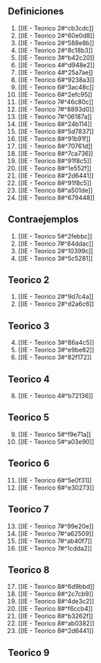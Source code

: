 ## Definiciones
1. [[IE - Teorico 2#^cb3cdc]]
2. [[IE - Teorico 2#^60e0d8]]
3. [[IE - Teorico 2#^588e8b]]
4. [[IE - Teorico 2#^8c18b3]]
5. [[IE - Teorico 3#^b42c20]]
6. [[IE - Teorico 4#^d948e2]]
7. [[IE - Teorico 4#^25a7ae]]
8. [[IE - Teorico 6#^9238a3]]
9. [[IE - Teorico 6#^3ac48c]]
10. [[IE - Teorico 6#^2efc95]]
11. [[IE - Teorico 7#^46c80c]]
12. [[IE - Teorico 7#^8893d0]]
13. [[IE - Teorico 7#^06187a]]
14. [[IE - Teorico 8#^24b114]]
15. [[IE - Teorico 8#^5d7837]]
16. [[IE - Teorico 8#^91b91f]]
17. [[IE - Teorico 8#^70761d]]
18. [[IE - Teorico 8#^7ca736]]
18. [[IE - Teorico 8#^91f8c5]]
19. [[IE - Teorico 8#^1e552f]]
20. [[IE - Teorico 8#^2d6441]]
21. [[IE - Teorico 8#^91f8c5]]
22. [[IE - Teorico 8#^a501de]]
23. [[IE - Teorico 8#^679448]]

## Contraejemplos
1. [[IE - Teorico 5#^2febbc]]
2. [[IE - Teorico 7#^84ddac]]
3. [[IE - Teorico 2#^10399c]]
4. [[IE - Teorico 3#^5c5281]]
## Teorico 2
1. [[IE - Teorico 2#^9d7c4a]]
2. [[IE - Teorico 2#^d2a6c6]]
## Teorico 3
4. [[IE - Teorico 3#^86a4c5]]
5. [[IE - Teorico 3#^e9be82]]
6. [[IE - Teorico 3#^82f172]]
## Teorico 4
8. [[IE - Teorico 4#^b72136]]
## Teorico 5
9. [[IE - Teorico 5#^f9e71a]]
10. [[IE - Teorico 5#^a03e90]]
## Teorico 6
11. [[IE - Teorico 6#^5e0f31]]
12. [[IE - Teorico 6#^e30273]]
## Teorico 7
13. [[IE - Teorico 7#^99e20e]]
14. [[IE - Teorico 7#^a62509]]
15. [[IE - Teorico 7#^ab40f7]]
16. [[IE - Teorico 7#^1cdda2]]

## Teorico 8
17. [[IE - Teorico 8#^6d9bbd]]
18. [[IE - Teorico 8#^2c7cb9]]
19. [[IE - Teorico 8#^4de3c2]]
19. [[IE - Teorico 8#^f6ccb4]]
21. [[IE - Teorico 8#^b3262f]]
20. [[IE - Teorico 8#^ab0382]]
21. [[IE - Teorico 8#^2d6441]]

## Teorico 9









